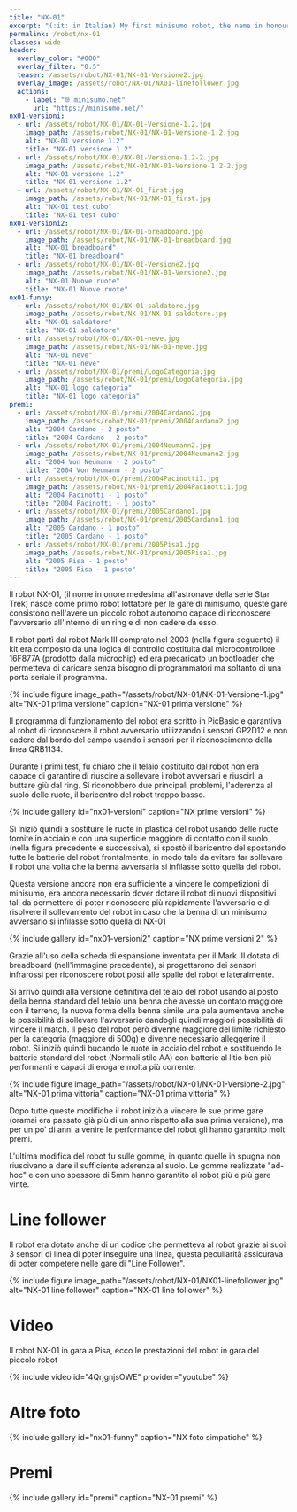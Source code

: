 ```yaml
---
title: "NX-01"
excerpt: "(:it: in Italian) My first minisumo robot, the name in honour of the Star Trek starship, was built with a Mark III board, and used two infrared sensors. A curved blade was projected to lift off the minisumo enemy. The code written inside micro was PicBasic a embedded version of basic."
permalink: /robot/nx-01
classes: wide
header:
  overlay_color: "#000"
  overlay_filter: "0.5"
  teaser: /assets/robot/NX-01/NX-01-Versione2.jpg
  overlay_image: /assets/robot/NX-01/NX01-linefollower.jpg
  actions:
    - label: "🌐 minisumo.net"
      url: "https://minisumo.net/"
nx01-versioni:
  - url: /assets/robot/NX-01/NX-01-Versione-1.2.jpg
    image_path: /assets/robot/NX-01/NX-01-Versione-1.2.jpg
    alt: "NX-01 versione 1.2"
    title: "NX-01 versione 1.2"
  - url: /assets/robot/NX-01/NX-01-Versione-1.2-2.jpg
    image_path: /assets/robot/NX-01/NX-01-Versione-1.2-2.jpg
    alt: "NX-01 versione 1.2"
    title: "NX-01 versione 1.2"
  - url: /assets/robot/NX-01/NX-01_first.jpg
    image_path: /assets/robot/NX-01/NX-01_first.jpg
    alt: "NX-01 test cubo"
    title: "NX-01 test cubo"
nx01-versioni2:
  - url: /assets/robot/NX-01/NX-01-breadboard.jpg
    image_path: /assets/robot/NX-01/NX-01-breadboard.jpg
    alt: "NX-01 breadboard"
    title: "NX-01 breadboard"
  - url: /assets/robot/NX-01/NX-01-Versione2.jpg
    image_path: /assets/robot/NX-01/NX-01-Versione2.jpg
    alt: "NX-01 Nuove ruote"
    title: "NX-01 Nuove ruote"
nx01-funny:
  - url: /assets/robot/NX-01/NX-01-saldatore.jpg
    image_path: /assets/robot/NX-01/NX-01-saldatore.jpg
    alt: "NX-01 saldatore"
    title: "NX-01 saldatore"
  - url: /assets/robot/NX-01/NX-01-neve.jpg
    image_path: /assets/robot/NX-01/NX-01-neve.jpg
    alt: "NX-01 neve"
    title: "NX-01 neve"
  - url: /assets/robot/NX-01/premi/LogoCategoria.jpg
    image_path: /assets/robot/NX-01/premi/LogoCategoria.jpg
    alt: "NX-01 logo categoria"
    title: "NX-01 logo categoria"
premi:
  - url: /assets/robot/NX-01/premi/2004Cardano2.jpg
    image_path: /assets/robot/NX-01/premi/2004Cardano2.jpg
    alt: "2004 Cardano - 2 posto"
    title: "2004 Cardano - 2 posto"
  - url: /assets/robot/NX-01/premi/2004Neumann2.jpg
    image_path: /assets/robot/NX-01/premi/2004Neumann2.jpg
    alt: "2004 Von Neumann - 2 posto"
    title: "2004 Von Neumann - 2 posto"
  - url: /assets/robot/NX-01/premi/2004Pacinotti1.jpg
    image_path: /assets/robot/NX-01/premi/2004Pacinotti1.jpg
    alt: "2004 Pacinotti - 1 posto"
    title: "2004 Pacinotti - 1 posto"
  - url: /assets/robot/NX-01/premi/2005Cardano1.jpg
    image_path: /assets/robot/NX-01/premi/2005Cardano1.jpg
    alt: "2005 Cardano - 1 posto"
    title: "2005 Cardano - 1 posto"
  - url: /assets/robot/NX-01/premi/2005Pisa1.jpg
    image_path: /assets/robot/NX-01/premi/2005Pisa1.jpg
    alt: "2005 Pisa - 1 posto"
    title: "2005 Pisa - 1 posto"
---
```


Il robot NX-01, (il nome in onore medesima all'astronave della serie Star Trek) nasce come primo robot lottatore per le gare di minisumo, queste gare consistono nell'avere un piccolo robot autonomo capace di riconoscere l'avversario all'interno di un ring e di non cadere da esso.

Il robot partì dal robot Mark III comprato nel 2003 (nella figura seguente) il kit era composto da una logica di controllo costituita dal microcontrollore 16F877A (prodotto dalla microchip) ed era precaricato un bootloader che permetteva di caricare senza bisogno di programmatori ma soltanto di una porta seriale il programma.

{% include figure image_path="/assets/robot/NX-01/NX-01-Versione-1.jpg" alt="NX-01 prima versione" caption="NX-01 prima versione" %}

Il programma di funzionamento del robot era scritto in PicBasic e garantiva al robot di riconoscere il robot avversario utilizzando i sensori GP2D12 e non cadere dal bordo del campo usando i sensori per il riconoscimento della linea QRB1134.

Durante i primi test, fu chiaro che il telaio costituito dal robot non era capace di garantire di riuscire a sollevare i robot avversari e riuscirli a buttare giù dal ring. Si riconobbero due principali problemi, l'aderenza al suolo delle ruote, il baricentro del robot troppo basso.

{% include gallery id="nx01-versioni" caption="NX prime versioni" %}

Si iniziò quindi a sostituire le ruote in plastica del robot usando delle ruote tornite in acciaio e con una superficie maggiore di contatto con il suolo (nella figura precedente e successiva), si spostò il baricentro del spostando tutte le batterie del robot frontalmente, in modo tale da evitare far sollevare il robot una volta che la benna avversaria si infilasse sotto quella del robot.

Questa versione ancora non era sufficiente a vincere le competizioni di minisumo, era ancora necessario dover dotare il robot di nuovi dispositivi tali da permettere di poter riconoscere più rapidamente l'avversario e di risolvere il sollevamento del robot in caso che la benna di un minisumo avversario si infilasse sotto quella di NX-01

{% include gallery id="nx01-versioni2" caption="NX prime versioni 2" %}

Grazie all'uso della scheda di espansione inventata per il Mark III dotata di breadboard (nell'immagine precedente), si progettarono dei sensori infrarossi per riconoscere robot posti alle spalle del robot e lateralmente.

Si arrivò quindi alla versione definitiva del telaio del robot usando al posto della benna standard del telaio una benna che avesse un contato maggiore con il terreno, la nuova forma della benna simile una pala aumentava anche le possibilità di sollevare l'avversario dandogli quindi maggiori possibilità di vincere il match. Il peso del robot però divenne maggiore del limite richiesto per la categoria (maggiore di 500g) e divenne necessario alleggerire il robot. Si iniziò quindi bucando le ruote in acciaio del robot e sostituendo le batterie standard del robot (Normali stilo AA) con batterie al litio ben più performanti e capaci di erogare molta più corrente.

{% include figure image_path="/assets/robot/NX-01/NX-01-Versione-2.jpg" alt="NX-01 prima vittoria" caption="NX-01 prima vittoria" %}

Dopo tutte queste modifiche il robot iniziò a vincere le sue prime gare (oramai era passato già più di un anno rispetto alla sua prima versione), ma per un po' di anni a venire le performance del robot gli hanno garantito molti premi.

L'ultima modifica del robot fu sulle gomme, in quanto quelle in spugna non riuscivano a dare il sufficiente aderenza al suolo. Le gomme realizzate "ad-hoc" e con uno spessore di 5mm hanno garantito al robot più e più gare vinte.

# Line follower

Il robot era dotato anche di un codice che permetteva al robot grazie ai suoi 3 sensori di linea di poter inseguire una linea, questa peculiarità assicurava di poter competere nelle gare di "Line Follower".

{% include figure image_path="/assets/robot/NX-01/NX01-linefollower.jpg" alt="NX-01 line follower" caption="NX-01 line follower" %}

# Video

Il robot NX-01 in gara a Pisa, ecco le prestazioni del robot in gara del piccolo robot

{% include video id="4QrjgnjsOWE" provider="youtube" %}

# Altre foto

{% include gallery id="nx01-funny" caption="NX foto simpatiche" %}

# Premi

{% include gallery id="premi" caption="NX-01 premi" %}